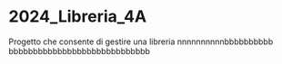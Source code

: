 # 2024_Libreria_4A
Progetto che consente di gestire una libreria
nnnnnnnnnnbbbbbbbbbb
bbbbbbbbbbbbbbbbbbbbbbbbbbbbb
